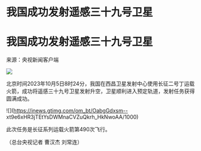 # 我国成功发射遥感三十九号卫星

# 我国成功发射遥感三十九号卫星

来源：央视新闻客户端

![](https://inews.gtimg.com/om_bt/O5lpyzP655ZoVNPUglIkgZvOVuH4nepaa2w3DzgXaJrUYAA/1000)

北京时间2023年10月5日8时24分，我国在西昌卫星发射中心使用长征二号丁运载火箭，成功将遥感三十九号卫星发射升空，卫星顺利进入预定轨道，发射任务获得圆满成功。

![](https://inews.gtimg.com/om_bt/OabgGdxsm--
xt9e6xHR3jTEtYsDWMnaCVZuQkrh_HkNwoAA/1000)

此次任务是长征系列运载火箭第490次飞行。

（总台央视记者 曹汉杰 刘常连）

